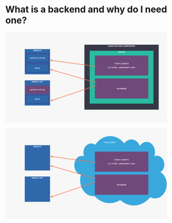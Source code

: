 # What is a backend and why do I need one?

![Backend Diagram](images/diagram_backend_01.png)

![Backend in the Cloud Diagram](images/diagram_backend_02.png)
